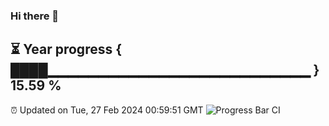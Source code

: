### Hi there 👋
⏳ Year progress { ████▁▁▁▁▁▁▁▁▁▁▁▁▁▁▁▁▁▁▁▁▁▁▁▁▁▁ } 15.59 %
---
⏰ Updated on Tue, 27 Feb 2024 00:59:51 GMT
![Progress Bar CI](https://github.com/liununu/liununu/workflows/Progress%20Bar%20CI/badge.svg)
